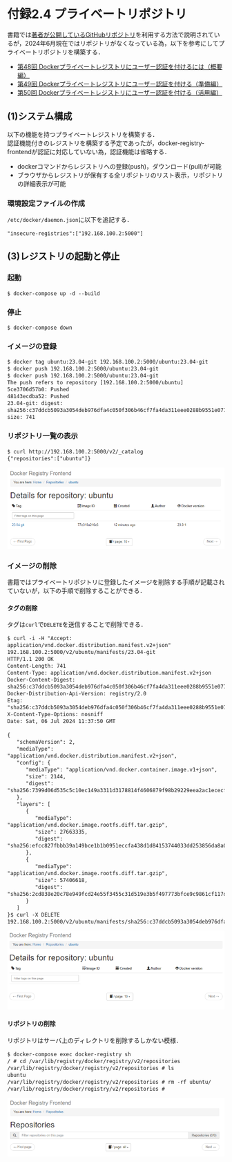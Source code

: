 # 付録2.4 プライベートリポジトリ

書籍では[著者が公開しているGitHubリポジトリ](https://github.com/takara9/registry)を利用する方法で説明されているが，2024年6月現在ではリポジトリがなくなっている為，以下を参考にしてプライベートリポジトリを構築する．

- [第48回 Dockerプライベートレジストリにユーザー認証を付けるには（概要編）](https://www.itmedia.co.jp/enterprise/articles/1709/25/news017.html)
- [第49回 Dockerプライベートレジストリにユーザー認証を付ける（準備編）](https://www.itmedia.co.jp/enterprise/articles/1710/02/news018.html)
- [第50回 Dockerプライベートレジストリにユーザー認証を付ける（活用編）](https://www.itmedia.co.jp/enterprise/articles/1710/16/news016.html)

## (1)システム構成

以下の機能を持つプライベートレジストリを構築する．  
認証機能付きのレジストリを構築する予定であったが，docker-registry-frontendが認証に対応していない為，認証機能は省略する．

- dockerコマンドからレジストリへの登録(push)，ダウンロード(pull)が可能
- ブラウザからレジストリが保有する全リポジトリのリスト表示，リポジトリの詳細表示が可能

### 環境設定ファイルの作成

`/etc/docker/daemon.json`に以下を追記する．

```
"insecure-registries":["192.168.100.2:5000"]
```

## (3)レジストリの起動と停止

### 起動
```
$ docker-compose up -d --build
```

### 停止

```
$ docker-compose down
```

### イメージの登録

```
$ docker tag ubuntu:23.04-git 192.168.100.2:5000/ubuntu:23.04-git
$ docker push 192.168.100.2:5000/ubuntu:23.04-git
$ docker push 192.168.100.2:5000/ubuntu:23.04-git
The push refers to repository [192.168.100.2:5000/ubuntu]
5ce3706d57b0: Pushed
48143ecdba52: Pushed
23.04-git: digest: sha256:c37ddcb5093a3054deb976dfa4c050f306b46cf7fa4da311eee0288b9551e077 size: 741
```

### リポジトリ一覧の表示

```
$ curl http://192.168.100.2:5000/v2/_catalog
{"repositories":["ubuntu"]}
```

![docker-registry-frontend](./figures/docker-registry-frontend.png)

### イメージの削除

書籍ではプライベートリポジトリに登録したイメージを削除する手順が記載されていないが，以下の手順で削除することができる．

#### タグの削除

タグは`curl`で`DELETE`を送信することで削除できる．

```
$ curl -i -H "Accept: application/vnd.docker.distribution.manifest.v2+json" 192.168.100.2:5000/v2/ubuntu/manifests/23.04-git
HTTP/1.1 200 OK
Content-Length: 741
Content-Type: application/vnd.docker.distribution.manifest.v2+json
Docker-Content-Digest: sha256:c37ddcb5093a3054deb976dfa4c050f306b46cf7fa4da311eee0288b9551e077
Docker-Distribution-Api-Version: registry/2.0
Etag: "sha256:c37ddcb5093a3054deb976dfa4c050f306b46cf7fa4da311eee0288b9551e077"
X-Content-Type-Options: nosniff
Date: Sat, 06 Jul 2024 11:37:50 GMT

{
   "schemaVersion": 2,
   "mediaType": "application/vnd.docker.distribution.manifest.v2+json",
   "config": {
      "mediaType": "application/vnd.docker.container.image.v1+json",
      "size": 2144,
      "digest": "sha256:7399d06d535c5c10ec149a3311d3178814f4606879f98b29229eea2ac1ececf0"
   },
   "layers": [
      {
         "mediaType": "application/vnd.docker.image.rootfs.diff.tar.gzip",
         "size": 27663335,
         "digest": "sha256:efcc827fbbb39a149bce1b1b0951eccfa438d1d84153744033dd253856da8a08"
      },
      {
         "mediaType": "application/vnd.docker.image.rootfs.diff.tar.gzip",
         "size": 57406618,
         "digest": "sha256:2cd838e20c78e949fcd24e55f3455c31d519e3b5f497773bfce9c9861cf117dd"
      }
   ]
}$ curl -X DELETE 192.168.100.2:5000/v2/ubuntu/manifests/sha256:c37ddcb5093a3054deb976dfa4c050f306b46cf7fa4da311eee0288b9551e077
```

![docker-registry-frontend-tag-deleted](./figures/docker-registry-frontend-tag-deleted.png)

#### リポジトリの削除

リポジトリはサーバ上のディレクトリを削除するしかない模様．

```
$ docker-compose exec docker-registry sh
/ # cd /var/lib/registry/docker/registry/v2/repositories
/var/lib/registry/docker/registry/v2/repositories # ls
ubuntu
/var/lib/registry/docker/registry/v2/repositories # rm -rf ubuntu/
/var/lib/registry/docker/registry/v2/repositories # 
```

![docker-registry-frontend-repository-deleted](./figures/docker-registry-frontend-repository-deleted.png)

